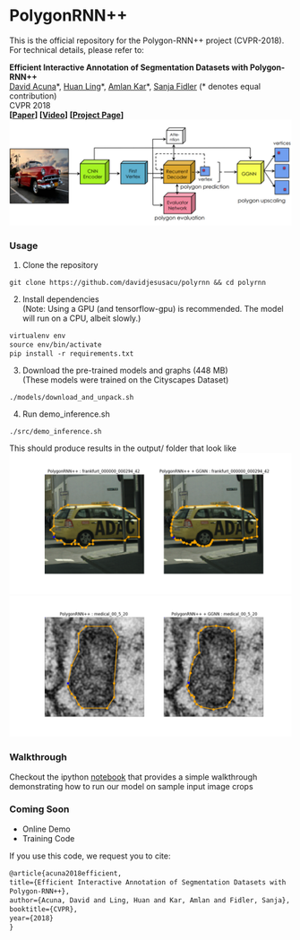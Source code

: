 # PolygonRNN++

This is the official repository for the Polygon-RNN++ project (CVPR-2018). For technical details, please refer to:  

**Efficient Interactive Annotation of Segmentation Datasets with Polygon-RNN++**  
[David Acuna](http://www.cs.toronto.edu/~davidj/)\*, [Huan Ling](http:///www.cs.toronto.edu/~linghuan/)\*, [Amlan Kar](http://www.cs.toronto.edu/~amlan/)\*, [Sanja Fidler](http://www.cs.toronto.edu/~fidler/) (\* denotes equal contribution)   
CVPR 2018  
**[[Paper](https://arxiv.org/abs/1803.09693)] [[Video](https://www.youtube.com/watch?v=OH4MfeKkSyE)] [[Project Page](http://www.cs.toronto.edu/polyrnn/)]**  
![Model](readme/model.png)

### Usage
   1. Clone the repository 
   ```
   git clone https://github.com/davidjesusacu/polyrnn && cd polyrnn
   ```
   2. Install dependencies   
   (Note: Using a GPU (and tensorflow-gpu) is recommended. The model will run on a CPU, albeit slowly.)
   ```
   virtualenv env
   source env/bin/activate
   pip install -r requirements.txt
   ```
   3. Download the pre-trained models and graphs (448 MB)  
   (These models were trained on the Cityscapes Dataset)
   ``` 
   ./models/download_and_unpack.sh 
   ```
   4. Run demo\_inference.sh
   ```
   ./src/demo_inference.sh 
   ```
   This should produce results in the output/ folder that look like
   ![ex2](readme/frankfurt_000000_000294_42.png)
   ![ex1](readme/medical_00_5_20.png) 

### Walkthrough
   Checkout the ipython [notebook](src/demo_polyrnn.ipynb) that provides a simple walkthrough demonstrating how
   to run our model on sample input image crops

### Coming Soon
   * Online Demo
   * Training Code

If you use this code, we request you to cite:

    @article{acuna2018efficient,
    title={Efficient Interactive Annotation of Segmentation Datasets with Polygon-RNN++},
    author={Acuna, David and Ling, Huan and Kar, Amlan and Fidler, Sanja},
    booktitle={CVPR},
    year={2018}
    }
